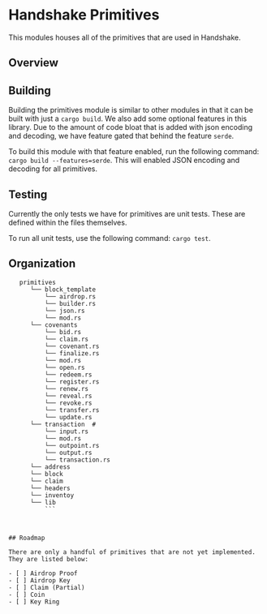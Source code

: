 # Handshake Primitives

This modules houses all of the primitives that are used in Handshake. 

## Overview

## Building

Building the primitives module is similar to other modules in that it can be built with just a `cargo build`.
We also add some optional features in this library. Due to the amount of code bloat that is added with json encoding and decoding, we 
have feature gated that behind the feature `serde`.

To build this module with that feature enabled, run the following command: `cargo build --features=serde`. This will enabled JSON encoding and decoding for all primitives.

## Testing
Currently the only tests we have for primitives are unit tests. These are defined within the files themselves.

To run all unit tests, use the following command: `cargo test`.

## Organization

```
   primitives
      └── block_template
          └── airdrop.rs
          └── builder.rs
          └── json.rs
          └── mod.rs
      └── covenants
          └── bid.rs
          └── claim.rs
          └── covenant.rs
          └── finalize.rs
          └── mod.rs
          └── open.rs
          └── redeem.rs
          └── register.rs
          └── renew.rs
          └── reveal.rs
          └── revoke.rs
          └── transfer.rs
          └── update.rs
      └── transaction  #
          └── input.rs
          └── mod.rs
          └── outpoint.rs
          └── output.rs
          └── transaction.rs
      └── address
      └── block
      └── claim
      └── headers
      └── inventoy 
      └── lib
          ```



## Roadmap

There are only a handful of primitives that are not yet implemented. They are listed below: 

- [ ] Airdrop Proof
- [ ] Airdrop Key
- [ ] Claim (Partial)
- [ ] Coin
- [ ] Key Ring

